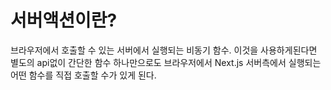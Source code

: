 # 서버액션이란?

브라우저에서 호출할 수 있는 서버에서 실행되는 비동기 함수.
이것을 사용하게된다면 별도의 api없이 간단한 함수 하나만으로도 브라우저에서 Next.js 서버측에서 실행되는 어떤 함수를 직접 호출할 수가 있게 된다. 
 